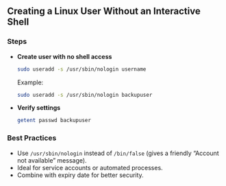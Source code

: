 ## Creating a Linux User Without an Interactive Shell

### Steps

- **Create user with no shell access**
    
    ```bash
    sudo useradd -s /usr/sbin/nologin username
    ```
    
    Example:
    ```bash
    sudo useradd -s /usr/sbin/nologin backupuser
    ```
    
- **Verify settings**
    
    ```bash
    getent passwd backupuser
    ```

### Best Practices
- Use `/usr/sbin/nologin` instead of `/bin/false` (gives a friendly “Account not available” message).
- Ideal for service accounts or automated processes.
- Combine with expiry date for better security.
